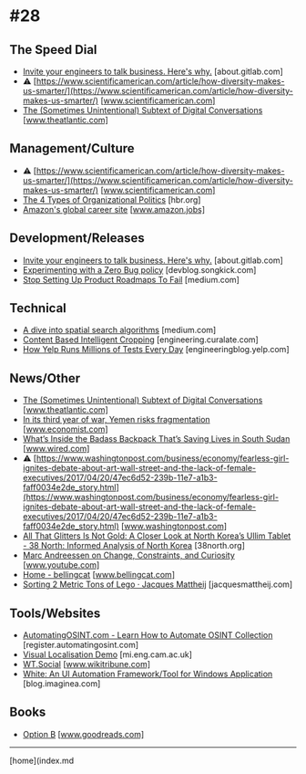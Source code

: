 # #28

 ## The Speed Dial
* [Invite your engineers to talk business. Here's why.](https://about.gitlab.com/2017/03/07/your-engineers-need-to-understand-your-business-heres-why/) [about.gitlab.com]
* &#9888; [https://www.scientificamerican.com/article/how-diversity-makes-us-smarter/](https://www.scientificamerican.com/article/how-diversity-makes-us-smarter/) [www.scientificamerican.com]
* [The (Sometimes Unintentional) Subtext of Digital Conversations](https://www.theatlantic.com/technology/archive/2017/04/the-sometimes-unintentional-subtext-of-digital-conversations/524106/) [www.theatlantic.com]

 ## Management/Culture
* &#9888; [https://www.scientificamerican.com/article/how-diversity-makes-us-smarter/](https://www.scientificamerican.com/article/how-diversity-makes-us-smarter/) [www.scientificamerican.com]
* [The 4 Types of Organizational Politics](https://hbr.org/2017/04/the-4-types-of-organizational-politics) [hbr.org]
* [Amazon's global career site](https://www.amazon.jobs/principles) [www.amazon.jobs]

 ## Development/Releases
* [Invite your engineers to talk business. Here's why.](https://about.gitlab.com/2017/03/07/your-engineers-need-to-understand-your-business-heres-why/) [about.gitlab.com]
* [Experimenting with a Zero Bug policy](https://devblog.songkick.com/experimenting-with-a-zero-bug-policy-3281490dbc8b) [devblog.songkick.com]
* [Stop Setting Up Product Roadmaps To Fail](https://medium.com/@johnpcutler/stop-setting-up-product-roadmaps-to-fail-3189452360a3) [medium.com]

 ## Technical
* [A dive into spatial search algorithms](https://medium.com/@agafonkin/a-dive-into-spatial-search-algorithms-ebd0c5e39d2a) [medium.com]
* [Content Based Intelligent Cropping](http://engineering.curalate.com/2017/04/13/content-based-intelligent-cropping.html) [engineering.curalate.com]
* [How Yelp Runs Millions of Tests Every Day](https://engineeringblog.yelp.com/2017/04/how-yelp-runs-millions-of-tests-every-day.html) [engineeringblog.yelp.com]

 ## News/Other
* [The (Sometimes Unintentional) Subtext of Digital Conversations](https://www.theatlantic.com/technology/archive/2017/04/the-sometimes-unintentional-subtext-of-digital-conversations/524106/) [www.theatlantic.com]
* [In its third year of war, Yemen risks fragmentation](http://www.economist.com/news/middle-east-and-africa/21721401-president-has-no-country-rule-its-third-year-war-yemen-risks) [www.economist.com]
* [What’s Inside the Badass Backpack That’s Saving Lives in South Sudan](https://www.wired.com/2017/04/whats-inside-badass-backpack-thats-saving-lives-south-sudan/) [www.wired.com]
* &#9888; [https://www.washingtonpost.com/business/economy/fearless-girl-ignites-debate-about-art-wall-street-and-the-lack-of-female-executives/2017/04/20/47ec6d52-239b-11e7-a1b3-faff0034e2de_story.html](https://www.washingtonpost.com/business/economy/fearless-girl-ignites-debate-about-art-wall-street-and-the-lack-of-female-executives/2017/04/20/47ec6d52-239b-11e7-a1b3-faff0034e2de_story.html) [www.washingtonpost.com]
* [All That Glitters Is Not Gold: A Closer Look at North Korea’s Ullim Tablet - 38 North: Informed Analysis of North Korea](http://38north.org/2017/03/mwilliams030317/) [38north.org]
* [Marc Andreessen on Change, Constraints, and Curiosity](https://www.youtube.com/watch?v=P-T2VAcHRoE) [www.youtube.com]
* [Home - bellingcat](https://www.bellingcat.com/news/mena/2017/04/29/factions-syrian-civil-war/) [www.bellingcat.com]
* [Sorting 2 Metric Tons of Lego · Jacques Mattheij](https://jacquesmattheij.com/sorting-two-metric-tons-of-lego) [jacquesmattheij.com]

 ## Tools/Websites
* [AutomatingOSINT.com - Learn How to Automate OSINT Collection](http://register.automatingosint.com/) [register.automatingosint.com]
* [Visual Localisation Demo](http://mi.eng.cam.ac.uk/projects/relocalisation/) [mi.eng.cam.ac.uk]
* [WT.Social](https://www.wikitribune.com/) [www.wikitribune.com]
* [White: An UI Automation Framework/Tool for Windows Application](https://blog.imaginea.com/white-an-ui-automation-frameworktool-for-windows-application/) [blog.imaginea.com]

 ## Books
* [Option B](https://www.goodreads.com/book/show/33108146-option-b) [www.goodreads.com]
___
[home](index.md
